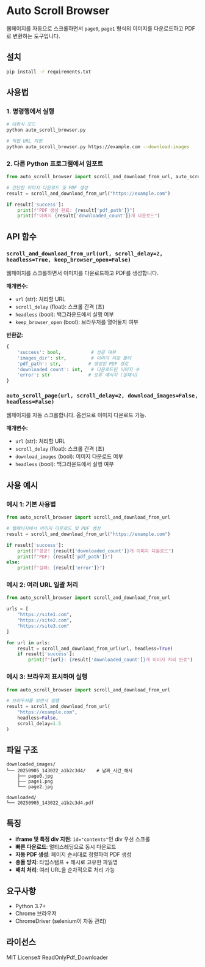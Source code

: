 # Auto Scroll Browser

웹페이지를 자동으로 스크롤하면서 `page0`, `page1` 형식의 이미지를 다운로드하고 PDF로 변환하는 도구입니다.

## 설치

```bash
pip install -r requirements.txt
```

## 사용법

### 1. 명령행에서 실행

```bash
# 대화식 모드
python auto_scroll_browser.py

# 직접 URL 지정
python auto_scroll_browser.py https://example.com --download-images
```

### 2. 다른 Python 프로그램에서 임포트

```python
from auto_scroll_browser import scroll_and_download_from_url, auto_scroll_page

# 간단한 이미지 다운로드 및 PDF 생성
result = scroll_and_download_from_url("https://example.com")

if result['success']:
    print(f"PDF 생성 완료: {result['pdf_path']}")
    print(f"이미지 {result['downloaded_count']}개 다운로드")
```

## API 함수

### `scroll_and_download_from_url(url, scroll_delay=2, headless=True, keep_browser_open=False)`

웹페이지를 스크롤하면서 이미지를 다운로드하고 PDF를 생성합니다.

**매개변수:**
- `url` (str): 처리할 URL
- `scroll_delay` (float): 스크롤 간격 (초)
- `headless` (bool): 백그라운드에서 실행 여부
- `keep_browser_open` (bool): 브라우저를 열어둘지 여부

**반환값:**
```python
{
    'success': bool,           # 성공 여부
    'images_dir': str,         # 이미지 저장 폴더
    'pdf_path': str,          # 생성된 PDF 경로
    'downloaded_count': int,   # 다운로드된 이미지 수
    'error': str              # 오류 메시지 (실패시)
}
```

### `auto_scroll_page(url, scroll_delay=2, download_images=False, headless=False)`

웹페이지를 자동 스크롤합니다. 옵션으로 이미지 다운로드 가능.

**매개변수:**
- `url` (str): 처리할 URL
- `scroll_delay` (float): 스크롤 간격 (초)
- `download_images` (bool): 이미지 다운로드 여부
- `headless` (bool): 백그라운드에서 실행 여부

## 사용 예시

### 예시 1: 기본 사용법

```python
from auto_scroll_browser import scroll_and_download_from_url

# 웹페이지에서 이미지 다운로드 및 PDF 생성
result = scroll_and_download_from_url("https://example.com")

if result['success']:
    print(f"성공! {result['downloaded_count']}개 이미지 다운로드")
    print(f"PDF: {result['pdf_path']}")
else:
    print(f"실패: {result['error']}")
```

### 예시 2: 여러 URL 일괄 처리

```python
from auto_scroll_browser import scroll_and_download_from_url

urls = [
    "https://site1.com",
    "https://site2.com", 
    "https://site3.com"
]

for url in urls:
    result = scroll_and_download_from_url(url, headless=True)
    if result['success']:
        print(f"{url}: {result['downloaded_count']}개 이미지 처리 완료")
```

### 예시 3: 브라우저 표시하며 실행

```python
from auto_scroll_browser import scroll_and_download_from_url

# 브라우저를 보면서 실행
result = scroll_and_download_from_url(
    "https://example.com",
    headless=False,
    scroll_delay=1.5
)
```

## 파일 구조

```
downloaded_images/
└── 20250905_143022_a1b2c3d4/    # 날짜_시간_해시
    ├── page0.jpg
    ├── page1.png
    └── page2.jpg

downloaded/
└── 20250905_143022_a1b2c3d4.pdf
```

## 특징

- **iframe 및 특정 div 지원**: `id="contents"`인 div 우선 스크롤
- **빠른 다운로드**: 멀티스레딩으로 동시 다운로드
- **자동 PDF 생성**: 페이지 순서대로 정렬하여 PDF 생성
- **충돌 방지**: 타임스탬프 + 해시로 고유한 파일명
- **배치 처리**: 여러 URL을 순차적으로 처리 가능

## 요구사항

- Python 3.7+
- Chrome 브라우저
- ChromeDriver (selenium이 자동 관리)

## 라이선스

MIT License# ReadOnlyPdf_Downloader
